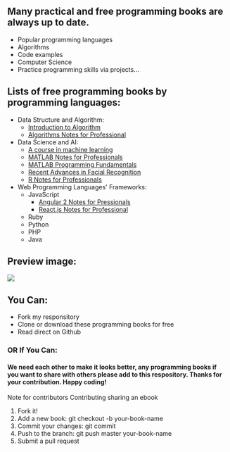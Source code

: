 ## Many practical and free programming books are always up to date.
* Popular programming languages
* Algorithms
* Code examples
* Computer Science
* Practice programming skills via projects...
## Lists of free programming books by programming languages:
- Data Structure and Algorithm:
    - [Introduction to Algorithm](https://github.com/namvdo/CS-and-Programming-Books/blob/master/algorithm_books/Introduction%20to%20Algorithms.pdf)
    - [Algorithms Notes for Professional](https://github.com/namvdo/CS-and-Programming-Books/blob/master/algorithm_books/AlgorithmsNotesForProfessionals.pdf)
- Data Science and AI: 
    - [A course in machine learning](https://github.com/namvdo/CS-and-Programming-Books/blob/master/data_science_and_ai_books/A%20course%20in%20machine%20learning.pdf)
    - [MATLAB Notes for Professionals](https://github.com/namvdo/CS-and-Programming-Books/blob/master/data_science_and_ai_books/MATLABNotesForProfessionals.pdf)
    - [MATLAB Programming Fundamentals](https://github.com/namvdo/CS-and-Programming-Books/blob/master/data_science_and_ai_books/matlab_prog.pdf)
    - [Recent Advances in Facial Recognition](https://github.com/namvdo/CS-and-Programming-Books/blob/master/data_science_and_ai_books/Delac_Grgic_Bartlett_Recent_Advances_in_Face_Recognition.pdf)
    - [R Notes for Professionals](https://github.com/namvdo/CS-and-Programming-Books/tree/master/data_science_and_ai_books)
- Web Programming Languages' Frameworks: 
    - JavaScript
      - [Angular 2 Notes for Pressionals](https://github.com/namvdo/CS-and-Programming-Books/blob/master/framework_books/Angular2NotesForProfessionals.pdf)
      - [React.js Notes for Professional](https://github.com/namvdo/CS-and-Programming-Books/blob/master/framework_books/ReactJSNotesForProfessionals.pdf)
    - Ruby
    - Python
    - PHP
    - Java
## Preview image: 
![](https://github.com/namvdo/CS-and-Programming-Books/blob/master/Screen%20Shot%202019-05-16%20at%2007.56.59.png)
## You Can:
* Fork my responsitory
* Clone or download these programming books for free
* Read direct on Github
### OR If You Can:
#### We need each other to make it looks better, any programming books if you want to share with others please add to this respository. Thanks for your contribution. Happy coding!

Note for contributors
Contributing sharing an ebook
1. Fork it!
2. Add a new book: git checkout -b your-book-name
3. Commit your changes: git commit
4. Push to the branch: git push master your-book-name
5. Submit a pull request
